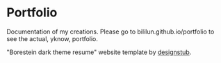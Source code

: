# Portfolio
 Documentation of my creations. Please go to bililun.github.io/portfolio to see the actual, yknow, portfolio.

 "Borestein dark theme resume" website template by [designstub](https://www.designstub.com/).
